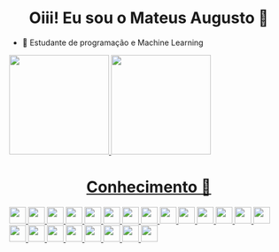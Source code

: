<h1 align="center">Oiii! Eu sou o Mateus Augusto 👋</h1>

- 🧠 Estudante de programação e Machine Learning

<div>
  <a href="https://github.com/Mateus-AAC">
  <img height="180em" src="https://github-readme-stats.vercel.app/api?username=Mateus-AAC&show_icons=true&theme=blue-green&include_all_commits=true&count_private=true"/>
    <img height="180em" src="https://github-readme-stats.vercel.app/api/top-langs/?username=Mateus-AAC&layout=compact&langs_count=7&theme=blue-green"/>
</div>

<h1 align="center">Conhecimento 🧠</h1>

<img src="https://cdn.jsdelivr.net/gh/devicons/devicon/icons/windows8/windows8-original.svg" width="30" height="30" /> <img src="https://cdn.jsdelivr.net/gh/devicons/devicon/icons/apple/apple-original.svg" width="30" height="30" /> <img src="https://cdn.jsdelivr.net/gh/devicons/devicon/icons/linux/linux-original.svg" width="30" height="30" /> <img src="https://cdn.jsdelivr.net/gh/devicons/devicon/icons/android/android-original.svg" width="30" height="30" /> <img src="https://cdn.jsdelivr.net/gh/devicons/devicon/icons/python/python-original.svg" width="30" height="30" /> <img src="https://cdn.jsdelivr.net/gh/devicons/devicon/icons/javascript/javascript-original.svg" width="30" height="30" /> <img src="https://cdn.jsdelivr.net/gh/devicons/devicon/icons/java/java-original.svg" width="30" height="30" /> <img src="https://cdn.jsdelivr.net/gh/devicons/devicon/icons/csharp/csharp-original.svg" width="30" height="30" /> <img src="https://cdn.jsdelivr.net/gh/devicons/devicon/icons/dotnetcore/dotnetcore-original.svg" width="30" height="30" /> <img src="https://cdn.jsdelivr.net/gh/devicons/devicon/icons/express/express-original.svg" width="30" height="30" /> <img src="https://cdn.jsdelivr.net/gh/devicons/devicon/icons/flask/flask-original.svg" width="30" height="30" /> <img src="https://cdn.jsdelivr.net/gh/devicons/devicon/icons/spring/spring-original.svg" width="30" height="30" /> <img src="https://cdn.jsdelivr.net/gh/devicons/devicon/icons/mysql/mysql-original.svg" width="30" height="30" /> <img src="https://cdn.jsdelivr.net/gh/devicons/devicon/icons/microsoftsqlserver/microsoftsqlserver-plain.svg" width="30" height="30" /> <img src="https://cdn.jsdelivr.net/gh/devicons/devicon/icons/postgresql/postgresql-original.svg" width="30" height="30" /> <img src="https://cdn.jsdelivr.net/gh/devicons/devicon/icons/electron/electron-original.svg" width="30" height="30" /> <img src="https://cdn.jsdelivr.net/gh/devicons/devicon/icons/react/react-original.svg" width="30" height="30" /> <img src="https://cdn.jsdelivr.net/gh/devicons/devicon/icons/react/react-original-wordmark.svg" width="30" height="30" /> <img src="https://cdn.jsdelivr.net/gh/devicons/devicon/icons/docker/docker-original.svg" width="30" height="30" /> <img src="https://cdn.jsdelivr.net/gh/devicons/devicon/icons/git/git-original.svg" width="30" height="30" /> <img src="https://cdn.jsdelivr.net/gh/devicons/devicon/icons/azure/azure-original.svg" width="30" height="30" /> <img src="https://cdn.jsdelivr.net/gh/devicons/devicon/icons/jupyter/jupyter-original-wordmark.svg" width="30" height="30" />
 
</div>

